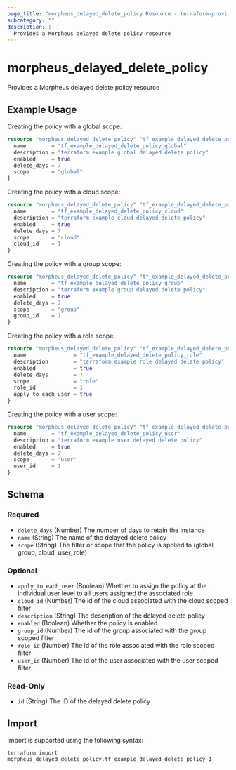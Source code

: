 ```yaml
---
page_title: "morpheus_delayed_delete_policy Resource - terraform-provider-morpheus"
subcategory: ""
description: |-
  Provides a Morpheus delayed delete policy resource
---
```


# morpheus_delayed_delete_policy

Provides a Morpheus delayed delete policy resource

## Example Usage

Creating the policy with a global scope:

```terraform
resource "morpheus_delayed_delete_policy" "tf_example_delayed_delete_policy_global" {
  name        = "tf_example_delayed_delete_policy_global"
  description = "terraform example global delayed delete policy"
  enabled     = true
  delete_days = 7
  scope       = "global"
}
```

Creating the policy with a cloud scope:

```terraform
resource "morpheus_delayed_delete_policy" "tf_example_delayed_delete_policy_cloud" {
  name        = "tf_example_delayed_delete_policy_cloud"
  description = "terraform example cloud delayed delete policy"
  enabled     = true
  delete_days = 7
  scope       = "cloud"
  cloud_id    = 1
}
```

Creating the policy with a group scope:

```terraform
resource "morpheus_delayed_delete_policy" "tf_example_delayed_delete_policy_group" {
  name        = "tf_example_delayed_delete_policy_group"
  description = "terraform example group delayed delete policy"
  enabled     = true
  delete_days = 7
  scope       = "group"
  group_id    = 1
}
```

Creating the policy with a role scope:

```terraform
resource "morpheus_delayed_delete_policy" "tf_example_delayed_delete_policy_role" {
  name               = "tf_example_delayed_delete_policy_role"
  description        = "terraform example role delayed delete policy"
  enabled            = true
  delete_days        = 7
  scope              = "role"
  role_id            = 1
  apply_to_each_user = true
}
```

Creating the policy with a user scope:

```terraform
resource "morpheus_delayed_delete_policy" "tf_example_delayed_delete_policy_user" {
  name        = "tf_example_delayed_delete_policy_user"
  description = "terraform example user delayed delete policy"
  enabled     = true
  delete_days = 7
  scope       = "user"
  user_id     = 1
}
```

<!-- schema generated by tfplugindocs -->
## Schema

### Required

- `delete_days` (Number) The number of days to retain the instance
- `name` (String) The name of the delayed delete policy
- `scope` (String) The filter or scope that the policy is applied to (global, group, cloud, user, role)

### Optional

- `apply_to_each_user` (Boolean) Whether to assign the policy at the individual user level to all users assigned the associated role
- `cloud_id` (Number) The id of the cloud associated with the cloud scoped filter
- `description` (String) The description of the delayed delete policy
- `enabled` (Boolean) Whether the policy is enabled
- `group_id` (Number) The id of the group associated with the group scoped filter
- `role_id` (Number) The id of the role associated with the role scoped filter
- `user_id` (Number) The id of the user associated with the user scoped filter

### Read-Only

- `id` (String) The ID of the delayed delete policy

## Import

Import is supported using the following syntax:

```shell
terraform import morpheus_delayed_delete_policy.tf_example_delayed_delete_policy 1
```
